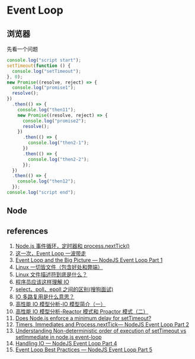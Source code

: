 # Event Loop

## 浏览器

先看一个问题

```js
console.log("script start");
setTimeout(function () {
  console.log("setTimeout");
}, 0);
new Promise((resolve, reject) => {
  console.log("promise1");
  resolve();
})
  .then(() => {
    console.log("then11");
    new Promise((resolve, reject) => {
      console.log("promise2");
      resolve();
    })
      .then(() => {
        console.log("then2-1");
      })
      .then(() => {
        console.log("then2-2");
      });
  })
  .then(() => {
    console.log("then12");
  });
console.log("script end");
```

## Node

## references

1. [Node.js 事件循环，定时器和 process.nextTick()](https://nodejs.org/zh-cn/docs/guides/event-loop-timers-and-nexttick/)
2. [这一次，Event Loop 一波带走](https://juejin.im/post/6844904106121936903)
3. [Event Loop and the Big Picture — NodeJS Event Loop Part 1](https://blog.insiderattack.net/event-loop-and-the-big-picture-nodejs-event-loop-part-1-1cb67a182810)
4. [Linux 一切皆文件（包含好处和弊端）](http://c.biancheng.net/view/2852.html)
5. [Linux 文件描述符到底是什么？](http://c.biancheng.net/view/3066.html)
6. [程序员应该这样理解 IO](https://www.jianshu.com/p/fa7bdc4f3de7)
7. [select、poll、epoll 之间的区别(搜狗面试)](https://www.cnblogs.com/aspirant/p/9166944.html)
8. [IO 多路复用是什么意思？](https://www.zhihu.com/question/32163005)
9. [高性能 IO 模型分析-IO 模型简介（一）](https://zhuanlan.zhihu.com/p/95550964)
10. [高性能 IO 模型分析-Reactor 模式和 Proactor 模式（二）](https://zhuanlan.zhihu.com/p/95662364)
11. [Does Node.js enforce a minimum delay for setTimeout?](https://stackoverflow.com/questions/7221504/does-node-js-enforce-a-minimum-delay-for-settimeout)
12. [Timers, Immediates and Process.nextTick— NodeJS Event Loop Part 2](https://blog.insiderattack.net/timers-immediates-and-process-nexttick-nodejs-event-loop-part-2-2c53fd511bb3)
13. [Understanding Non-deterministic order of execution of setTimeout vs setImmediate in node.js event-loop](https://codeburst.io/understanding-non-deterministic-order-of-execution-of-settimeout-vs-setimmediate-in-node-js-49e8d5956cab)
14. [Handling IO — NodeJS Event Loop Part 4](https://blog.insiderattack.net/handling-io-nodejs-event-loop-part-4-418062f917d1)
15. [Event Loop Best Practices — NodeJS Event Loop Part 5](https://blog.insiderattack.net/event-loop-best-practices-nodejs-event-loop-part-5-e29b2b50bfe2)
